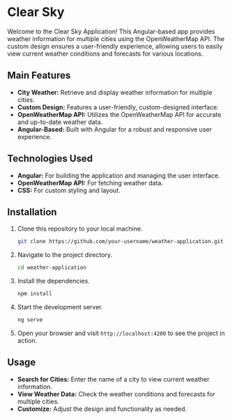 # Clear Sky
Welcome to the Clear Sky Application! This Angular-based app provides weather information for multiple cities using the OpenWeatherMap API. The custom design ensures a user-friendly experience, allowing users to easily view current weather conditions and forecasts for various locations.

## Main Features

- **City Weather:** Retrieve and display weather information for multiple cities.
- **Custom Design:** Features a user-friendly, custom-designed interface.
- **OpenWeatherMap API:** Utilizes the OpenWeatherMap API for accurate and up-to-date weather data.
- **Angular-Based:** Built with Angular for a robust and responsive user experience.

## Technologies Used

- **Angular:** For building the application and managing the user interface.
- **OpenWeatherMap API:** For fetching weather data.
- **CSS:** For custom styling and layout.

## Installation

1. Clone this repository to your local machine.
   ```bash
   git clone https://github.com/your-username/weather-application.git
   ```
2. Navigate to the project directory.
   ```bash
   cd weather-application
   ```
3. Install the dependencies.
   ```bash
   npm install
   ```
4. Start the development server.
   ```bash
   ng serve
   ```
5. Open your browser and visit `http://localhost:4200` to see the project in action.

## Usage

- **Search for Cities:** Enter the name of a city to view current weather information.
- **View Weather Data:** Check the weather conditions and forecasts for multiple cities.
- **Customize:** Adjust the design and functionality as needed.
